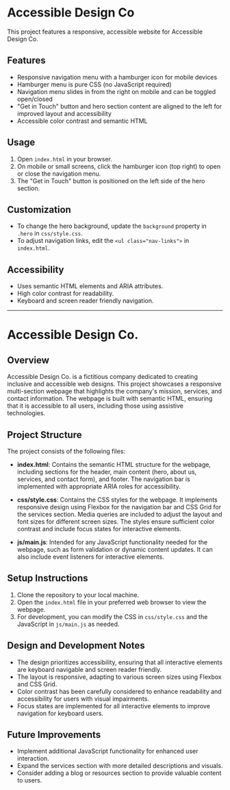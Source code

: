 # Accessible Design Co

This project features a responsive, accessible website for Accessible Design Co.

## Features

- Responsive navigation menu with a hamburger icon for mobile devices
- Hamburger menu is pure CSS (no JavaScript required)
- Navigation menu slides in from the right on mobile and can be toggled open/closed
- "Get in Touch" button and hero section content are aligned to the left for improved layout and accessibility
- Accessible color contrast and semantic HTML

## Usage

1. Open `index.html` in your browser.
2. On mobile or small screens, click the hamburger icon (top right) to open or close the navigation menu.
3. The "Get in Touch" button is positioned on the left side of the hero section.

## Customization

- To change the hero background, update the `background` property in `.hero` in `css/style.css`.
- To adjust navigation links, edit the `<ul class="nav-links">` in `index.html`.

## Accessibility

- Uses semantic HTML elements and ARIA attributes.
- High color contrast for readability.
- Keyboard and screen reader friendly navigation.

---

# Accessible Design Co.

## Overview
Accessible Design Co. is a fictitious company dedicated to creating inclusive and accessible web designs. This project showcases a responsive multi-section webpage that highlights the company's mission, services, and contact information. The webpage is built with semantic HTML, ensuring that it is accessible to all users, including those using assistive technologies.

## Project Structure
The project consists of the following files:

- **index.html**: Contains the semantic HTML structure for the webpage, including sections for the header, main content (hero, about us, services, and contact form), and footer. The navigation bar is implemented with appropriate ARIA roles for accessibility.
  
- **css/style.css**: Contains the CSS styles for the webpage. It implements responsive design using Flexbox for the navigation bar and CSS Grid for the services section. Media queries are included to adjust the layout and font sizes for different screen sizes. The styles ensure sufficient color contrast and include focus states for interactive elements.

- **js/main.js**: Intended for any JavaScript functionality needed for the webpage, such as form validation or dynamic content updates. It can also include event listeners for interactive elements.

## Setup Instructions
1. Clone the repository to your local machine.
2. Open the `index.html` file in your preferred web browser to view the webpage.
3. For development, you can modify the CSS in `css/style.css` and the JavaScript in `js/main.js` as needed.

## Design and Development Notes
- The design prioritizes accessibility, ensuring that all interactive elements are keyboard navigable and screen reader friendly.
- The layout is responsive, adapting to various screen sizes using Flexbox and CSS Grid.
- Color contrast has been carefully considered to enhance readability and accessibility for users with visual impairments.
- Focus states are implemented for all interactive elements to improve navigation for keyboard users.

## Future Improvements
- Implement additional JavaScript functionality for enhanced user interaction.
- Expand the services section with more detailed descriptions and visuals.
- Consider adding a blog or resources section to provide valuable content to users.